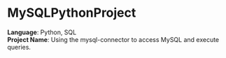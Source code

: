 # MySQLPythonProject

<b>Language</b>: Python, SQL <br>
<b>Project Name</b>: Using the mysql-connector to access MySQL and execute queries. <br> <br>
